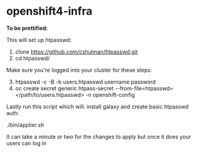# openshift4-infra


**To be prettified:**

This will set up htpasswd:

1) clone https://github.com/cshulman/htpasswd.git
2) cd htpasswd/

Make sure you're logged into your cluster for these steps:
	
3) htpasswd -c -B -b users.htpasswd username password	
4) oc create secret generic htpass-secret --from-file=htpasswd=</path/to/users.htpasswd> -n openshift-config


Lastly run this script which will: install galaxy and create basic htpasswd auth:

./bin/applier.sh

It can take a minute or two for the changes to apply but once it does your users can log in
